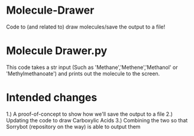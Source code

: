 # Molecule-Drawer
Code to (and related to) draw molecules/save the output to a file!

# Molecule Drawer.py
This code takes a str input (Such as 'Methane','Methene','Methanol' or 'Methylmethanoate') and prints out the molecule to the screen.

# Intended changes
1.) A proof-of-concept to show how we'll save the output to a file
2.) Updating the code to draw Carboxylic Acids
3.) Combining the two so that Sorrybot (repository on the way) is able to output them
